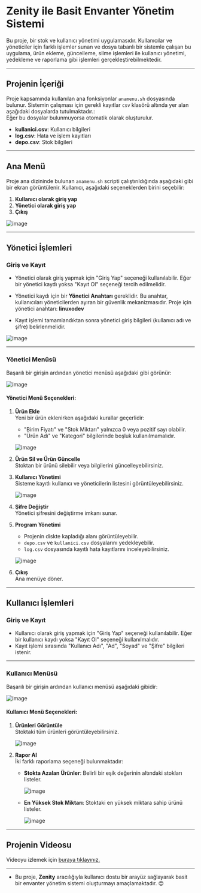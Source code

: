 # **Zenity ile Basit Envanter Yönetim Sistemi**

Bu proje, bir stok ve kullanıcı yönetimi uygulamasıdır. Kullanıcılar ve yöneticiler için farklı işlemler sunan ve dosya tabanlı bir sistemle çalışan bu uygulama, ürün ekleme, güncelleme, silme işlemleri ile kullanıcı yönetimi, yedekleme ve raporlama gibi işlemleri gerçekleştirebilmektedir.

---

## **Projenin İçeriği**

Proje kapsamında kullanılan ana fonksiyonlar `anamenu.sh` dosyasında bulunur. Sistemin çalışması için gerekli kayıtlar `csv` klasörü altında yer alan aşağıdaki dosyalarda tutulmaktadır.:<br>
 Eğer bu dosyalar bulunmuyorsa otomatik olarak oluşturulur.
- **kullanici.csv**: Kullanıcı bilgileri
- **log.csv**: Hata ve işlem kayıtları
- **depo.csv**: Stok bilgileri<br>
 
---

## **Ana Menü**

Proje ana dizininde bulunan `anamenu.sh` scripti çalıştırıldığında aşağıdaki gibi bir ekran görüntülenir. Kullanıcı, aşağıdaki seçeneklerden birini seçebilir:

1. **Kullanıcı olarak giriş yap**  
2. **Yönetici olarak giriş yap**  
3. **Çıkış**  

![image](https://github.com/user-attachments/assets/3bac9001-3841-4ac1-8c9f-cde6e56f4721)


---

## **Yönetici İşlemleri**

### **Giriş ve Kayıt**
- Yönetici olarak giriş yapmak için "Giriş Yap" seçeneği kullanılabilir. Eğer bir yönetici kaydı yoksa "Kayıt Ol" seçeneği tercih edilmelidir.  
- Yönetici kaydı için bir **Yönetici Anahtarı** gereklidir. Bu anahtar, kullanıcıları yöneticilerden ayıran bir güvenlik mekanizmasıdır. Proje için yönetici anahtarı: **linuxodev**

- Kayıt işlemi tamamlandıktan sonra yönetici giriş bilgileri (kullanıcı adı ve şifre) belirlenmelidir.

![image](https://github.com/user-attachments/assets/f8cb4673-0f5f-4b2f-8a36-ddc5b10bd5f6)

---

### **Yönetici Menüsü**
Başarılı bir girişin ardından yönetici menüsü aşağıdaki gibi görünür:

![image](https://github.com/user-attachments/assets/51da0e47-5037-441f-b1d7-22f6d72eee28)

#### Yönetici Menü Seçenekleri:

1. **Ürün Ekle**  
   Yeni bir ürün eklenirken aşağıdaki kurallar geçerlidir:  
   - "Birim Fiyatı" ve "Stok Miktarı" yalnızca 0 veya pozitif sayı olabilir.  
   - "Ürün Adı" ve "Kategori" bilgilerinde boşluk kullanılmamalıdır.  

   ![image](https://github.com/user-attachments/assets/96b3de31-5ca9-4074-9eea-51fb4421fcc2)

2. **Ürün Sil ve Ürün Güncelle**  
   Stoktan bir ürünü silebilir veya bilgilerini güncelleyebilirsiniz.

3. **Kullanıcı Yönetimi**  
   Sisteme kayıtlı kullanıcı ve yöneticilerin listesini görüntüleyebilirsiniz.

   ![image](https://github.com/user-attachments/assets/7f08c887-0fe4-41c5-8806-423cfdb3be51)

4. **Şifre Değiştir**  
   Yönetici şifresini değiştirme imkanı sunar.

5. **Program Yönetimi**  
   - Projenin diskte kapladığı alanı görüntüleyebilir.  
   - `depo.csv` ve `kullanici.csv` dosyalarını yedekleyebilir.  
   - `log.csv` dosyasında kayıtlı hata kayıtlarını inceleyebilirsiniz.

   ![image](https://github.com/user-attachments/assets/36c539f1-3831-4dda-b362-97cbb677e0f0)

6. **Çıkış**  
   Ana menüye döner.

---

## **Kullanıcı İşlemleri**

### **Giriş ve Kayıt**
- Kullanıcı olarak giriş yapmak için "Giriş Yap" seçeneği kullanılabilir. Eğer bir kullanıcı kaydı yoksa "Kayıt Ol" seçeneği kullanılmalıdır.  
- Kayıt işlemi sırasında "Kullanıcı Adı", "Ad", "Soyad" ve "Şifre" bilgileri istenir.

---

### **Kullanıcı Menüsü**
Başarılı bir girişin ardından kullanıcı menüsü aşağıdaki gibidir:

![image](https://github.com/user-attachments/assets/6112858d-67c5-4113-a03f-dc3757296ff7)

#### Kullanıcı Menü Seçenekleri:

1. **Ürünleri Görüntüle**  
   Stoktaki tüm ürünleri görüntüleyebilirsiniz.

   ![image](https://github.com/user-attachments/assets/e51c10f5-5d87-4ea8-b7cc-012d200b9489)

2. **Rapor Al**  
   İki farklı raporlama seçeneği bulunmaktadır:
   - **Stokta Azalan Ürünler**: Belirli bir eşik değerinin altındaki stokları listeler.  
     
     ![image](https://github.com/user-attachments/assets/58a27e44-1a73-4b07-84e6-0276e5274878)
   - **En Yüksek Stok Miktarı**: Stoktaki en yüksek miktara sahip ürünü listeler.  
     
     ![image](https://github.com/user-attachments/assets/8dd7ee3f-5f70-4ea2-8346-4148f105df01)

---

## Projenin Videosu
   Videoyu izlemek için <a href="https://www.youtube.com/watch?v=J_DUQ3bUqDQ">buraya tıklayınız.</a>

---
* Bu proje, **Zenity** aracılığıyla kullanıcı dostu bir arayüz sağlayarak basit bir envanter yönetim sistemi oluşturmayı amaçlamaktadır. 😊


